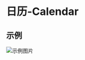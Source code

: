 # 日历-Calendar


## 示例

![示例图片](https://img-blog.csdnimg.cn/20210227160819982.png?x-oss-process=image/watermark,type_ZmFuZ3poZW5naGVpdGk,shadow_10,text_aHR0cHM6Ly9ibG9nLmNzZG4ubmV0L3FxXzQzMjk3NTI3,size_16,color_FFFFFF,t_70)

